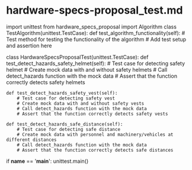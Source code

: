 # hardware-specs-proposal_test.md

import unittest
from hardware_specs_proposal import Algorithm
class TestAlgorithm(unittest.TestCase):
	def test_algorithm_functionality(self):
		# Test method for testing the functionality of the algorithm
		# Add test setup and assertion here

class HardwareSpecsProposalTest(unittest.TestCase):
    def test_detect_hazards_safety_helmet(self):
        # Test case for detecting safety helmet
        # Create mock data with and without safety helmets
        # Call detect_hazards function with the mock data
        # Assert that the function correctly detects safety helmets

    def test_detect_hazards_safety_vest(self):
        # Test case for detecting safety vest
        # Create mock data with and without safety vests
        # Call detect_hazards function with the mock data
        # Assert that the function correctly detects safety vests

    def test_detect_hazards_safe_distance(self):
        # Test case for detecting safe distance
        # Create mock data with personnel and machinery/vehicles at different distances
        # Call detect_hazards function with the mock data
        # Assert that the function correctly detects safe distances

if __name__ == '__main__':
    unittest.main()
